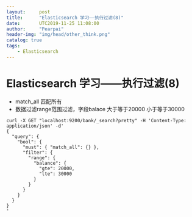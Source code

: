 ```yaml
---
layout:     post
title:      "Elasticsearch 学习——执行过滤(8)"
date:       UTC2019-11-25 11:08:00
author:     "Pearpai"
header-img: "img/head/other_think.png"
catalog: true
tags:
    - Elasticsearch
---
```

# Elasticsearch 学习——执行过滤(8)
- match_all 匹配所有
- 数据过滤range范围过滤，字段balace 大于等于20000 小于等于30000

```
curl -X GET "localhost:9200/bank/_search?pretty" -H 'Content-Type: application/json' -d'
{
  "query": {
    "bool": {
      "must": { "match_all": {} },
      "filter": {
        "range": {
          "balance": {
            "gte": 20000,
            "lte": 30000
          }
        }
      }
    }
  }
}
'
```
